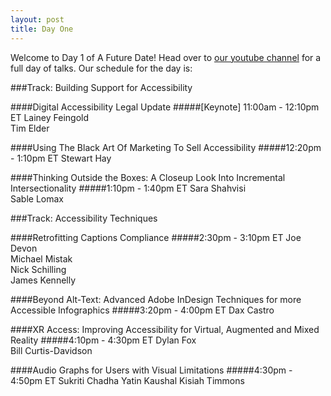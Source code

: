 ```yaml
---
layout: post
title: Day One
---
```


Welcome to Day 1 of A Future Date! Head over to [our youtube channel](https://www.youtube.com/watch?v=HKVFvDxQJMg) for a full day of talks. Our schedule for the day is:

###Track: Building Support for Accessibility

####Digital Accessibility Legal Update
#####[Keynote] 11:00am - 12:10pm ET
Lainey Feingold <br>
Tim Elder<br>

####Using The Black Art Of Marketing To Sell Accessibility
#####12:20pm - 1:10pm ET
Stewart Hay<br>

####Thinking Outside the Boxes: A Closeup Look Into Incremental Intersectionality
#####1:10pm - 1:40pm ET
Sara Shahvisi<br>
Sable Lomax

###Track: Accessibility Techniques

####Retrofitting Captions Compliance
#####2:30pm - 3:10pm ET
Joe Devon<br>
Michael Mistak<br>
Nick Schilling <br>
James Kennelly<br>

####Beyond Alt-Text: Advanced Adobe InDesign Techniques for more Accessible Infographics
#####3:20pm - 4:00pm ET
Dax Castro <br>

####XR Access: Improving Accessibility for Virtual, Augmented and Mixed Reality
#####4:10pm - 4:30pm ET
Dylan Fox<br>
Bill Curtis-Davidson <br>

####Audio Graphs for Users with Visual Limitations
#####4:30pm - 4:50pm ET
Sukriti Chadha
Yatin Kaushal
Kisiah Timmons
